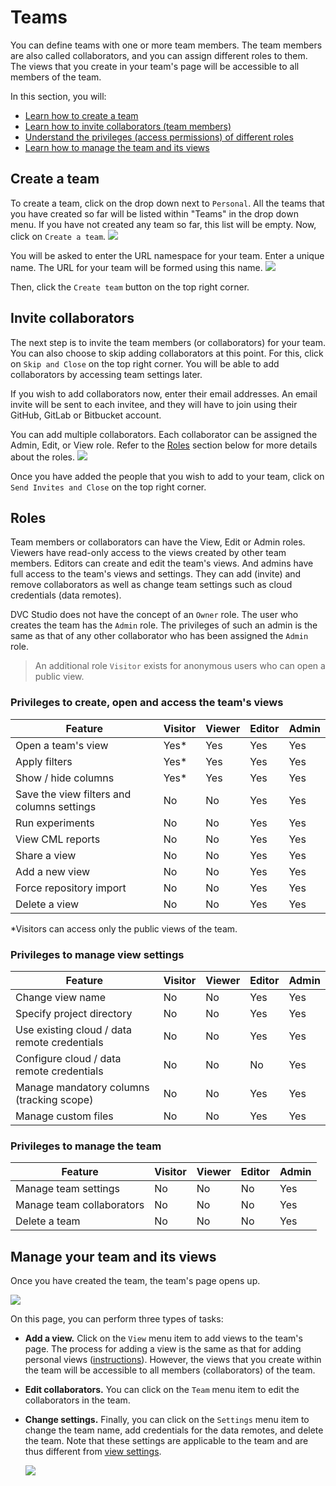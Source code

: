 # Teams

You can define teams with one or more team members. The team members are also
called collaborators, and you can assign different roles to them. The views that
you create in your team's page will be accessible to all members of the team.

In this section, you will:

- [Learn how to create a team](#create-a-team)
- [Learn how to invite collaborators (team members)](#invite-collaborators)
- [Understand the privileges (access permissions) of different roles](#roles)
- [Learn how to manage the team and its views](#manage-your-team-and-its-views)

## Create a team

To create a team, click on the drop down next to `Personal`. All the teams that
you have created so far will be listed within "Teams" in the drop down menu. If
you have not created any team so far, this list will be empty. Now, click on
`Create a team`. ![](https://static.iterative.ai/img/studio/team_create.png)

You will be asked to enter the URL namespace for your team. Enter a unique name.
The URL for your team will be formed using this name.
![](https://static.iterative.ai/img/studio/team_enter_name.png)

Then, click the `Create team` button on the top right corner.

## Invite collaborators

The next step is to invite the team members (or collaborators) for your team.
You can also choose to skip adding collaborators at this point. For this, click
on `Skip and Close` on the top right corner. You will be able to add
collaborators by accessing team settings later.

If you wish to add collaborators now, enter their email addresses. An email
invite will be sent to each invitee, and they will have to join using their
GitHub, GitLab or Bitbucket account.

You can add multiple collaborators. Each collaborator can be assigned the Admin,
Edit, or View role. Refer to the [Roles](#roles) section below for more details
about the roles. ![](https://static.iterative.ai/img/studio/team_roles.png)

Once you have added the people that you wish to add to your team, click on
`Send Invites and Close` on the top right corner.

## Roles

Team members or collaborators can have the View, Edit or Admin roles. Viewers
have read-only access to the views created by other team members. Editors can
create and edit the team's views. And admins have full access to the team's
views and settings. They can add (invite) and remove collaborators as well as
change team settings such as cloud credentials (data remotes).

DVC Studio does not have the concept of an `Owner` role. The user who creates
the team has the `Admin` role. The privileges of such an admin is the same as
that of any other collaborator who has been assigned the `Admin` role.

> An additional role `Visitor` exists for anonymous users who can open a public
> view.

### Privileges to create, open and access the team's views

| Feature                                    | Visitor | Viewer | Editor | Admin |
| ------------------------------------------ | ------- | ------ | ------ | ----- |
| Open a team's view                         | Yes\*   | Yes    | Yes    | Yes   |
| Apply filters                              | Yes\*   | Yes    | Yes    | Yes   |
| Show / hide columns                        | Yes\*   | Yes    | Yes    | Yes   |
| Save the view filters and columns settings | No      | No     | Yes    | Yes   |
| Run experiments                            | No      | No     | Yes    | Yes   |
| View CML reports                           | No      | No     | Yes    | Yes   |
| Share a view                               | No      | No     | Yes    | Yes   |
| Add a new view                             | No      | No     | Yes    | Yes   |
| Force repository import                    | No      | No     | Yes    | Yes   |
| Delete a view                              | No      | No     | Yes    | Yes   |

\*Visitors can access only the public views of the team.

### Privileges to manage view settings

| Feature                                      | Visitor | Viewer | Editor | Admin |
| -------------------------------------------- | ------- | ------ | ------ | ----- |
| Change view name                             | No      | No     | Yes    | Yes   |
| Specify project directory                    | No      | No     | Yes    | Yes   |
| Use existing cloud / data remote credentials | No      | No     | Yes    | Yes   |
| Configure cloud / data remote credentials    | No      | No     | No     | Yes   |
| Manage mandatory columns (tracking scope)    | No      | No     | Yes    | Yes   |
| Manage custom files                          | No      | No     | Yes    | Yes   |

### Privileges to manage the team

| Feature                   | Visitor | Viewer | Editor | Admin |
| ------------------------- | ------- | ------ | ------ | ----- |
| Manage team settings      | No      | No     | No     | Yes   |
| Manage team collaborators | No      | No     | No     | Yes   |
| Delete a team             | No      | No     | No     | Yes   |

## Manage your team and its views

Once you have created the team, the team's page opens up.

![](https://static.iterative.ai/img/studio/team_page.png)

On this page, you can perform three types of tasks:

- **Add a view.** Click on the `View` menu item to add views to the team's page.
  The process for adding a view is the same as that for adding personal views
  ([instructions](/doc/studio/user-guide/views/create-view)). However, the views
  that you create within the team will be accessible to all members
  (collaborators) of the team.

- **Edit collaborators.** You can click on the `Team` menu item to edit the
  collaborators in the team.

- **Change settings.** Finally, you can click on the `Settings` menu item to
  change the team name, add credentials for the data remotes, and delete the
  team. Note that these settings are applicable to the team and are thus
  different from [view settings](/doc/studio/user-guide/views/view-settings).

  ![](https://static.iterative.ai/img/studio/team_settings.png)
